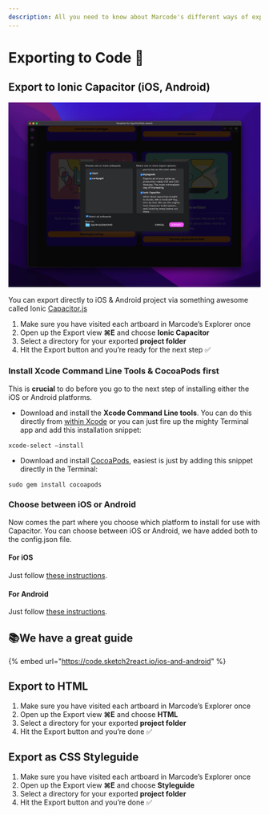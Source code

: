 ```yaml
---
description: All you need to know about Marcode's different ways of exporting to code.
---
```


# Exporting to Code 🚚

## Export to Ionic Capacitor (iOS, Android)

![Marcode has many code export options](../.gitbook/assets/marcode-export-view.jpg)

You can export directly to iOS & Android project via something awesome called Ionic [Capacitor.js](https://capacitorjs.com)

1. Make sure you have visited each artboard in Marcode’s Explorer once
2. Open up the Export view **⌘E** and choose **Ionic Capacitor**
3. Select a directory for your exported **project folder**
4. Hit the Export button and you’re ready for the next step ✅

### Install Xcode Command Line Tools & CocoaPods first

This is **crucial** to do before you go to the next step of installing either the iOS or Android platforms.

* Download and install the **Xcode Command Line tools**. You can do this directly from [within Xcode](https://capacitorjs.com/docs/v3/getting-started/environment-setup) or you can just fire up the mighty Terminal app and add this installation snippet:

```
xcode-select —install
```

* Download and install [CocoaPods](https://cocoapods.org/), easiest is just by adding this snippet directly in the Terminal:

```
sudo gem install cocoapods
```

### Choose between iOS or Android

Now comes the part where you choose which platform to install for use with Capacitor. You can choose between iOS or Android, we have added both to the config.json file.&#x20;

#### **For iOS**

Just follow [these instructions](https://capacitorjs.com/docs/v3/ios#adding-the-ios-platform).

#### **For Android**

Just follow [these instructions](https://capacitorjs.com/docs/v3/android#adding-the-android-platform).

## 📚We have a great guide

{% embed url="https://code.sketch2react.io/ios-and-android" %}



## Export to HTML



1. Make sure you have visited each artboard in Marcode’s Explorer once
2. Open up the Export view **⌘E** and choose **HTML**
3. Select a directory for your exported **project folder**
4. Hit the Export button and you’re done ✅

## Export as CSS Styleguide

1. Make sure you have visited each artboard in Marcode’s Explorer once
2. Open up the Export view **⌘E** and choose **Styleguide**
3. Select a directory for your exported **project folder**
4. Hit the Export button and you’re done ✅
